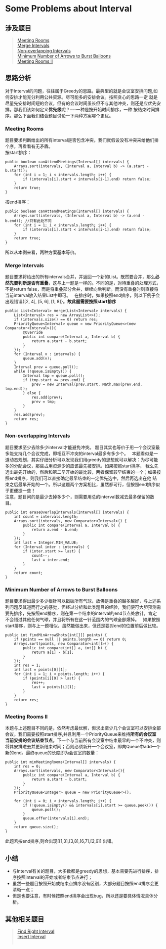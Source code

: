 # Some Problems about Interval

## 涉及题目
> [Meeting Rooms](https://leetcode.com/problems/meeting-rooms/description/)  
> [Merge Intervals](https://leetcode.com/problems/merge-intervals/description/)  
> [Non-overlapping Intervals](https://leetcode.com/problems/non-overlapping-intervals/description/)  
> [Minimum Number of Arrows to Burst Balloons](https://leetcode.com/problems/minimum-number-of-arrows-to-burst-balloons/description/)  
> [Meeting Rooms II](https://leetcode.com/problems/meeting-rooms-ii/description/)  



## 思路分析
对于Interval的问题，往往属于Greedy的思路。最典型的就是会议室安排问题,如何安排才能充分利用公共资源。尽可能多的安排会议。按照贪心的思路一定
就是尽量先安排时间短的会议。但有的会议时间虽长但不与其他冲突，则还是应优先安排。那我们该如何定义**优先级**呢？---一种是按开始时间排序，一种
按结束时间排序。那么下面我们结合题目讨论一下两种方案哪个更优。

### Meeting Rooms
题目要求判断给出的所有interval是否包含冲突，我们就假设没有冲突来给他们排个序，再看看有无矛盾。  
按start排序：

    public boolean canAttendMeetings(Interval[] intervals) {
        Arrays.sort(intervals, (Interval a, Interval b) -> (a.start - b.start));
        for (int i = 1; i < intervals.length; i++) {
            if (intervals[i].start < intervals[i-1].end) return false;
        }
        return true;
    }
按end排序：

    public boolean canAttendMeetings(Interval[] intervals) {
        Arrays.sort(intervals, (Interval a, Interval b) -> (a.end - b.end)); //只有此处不同
        for (int i = 1; i < intervals.length; i++) {
            if (intervals[i].start < intervals[i-1].end) return false;
        }
        return true;
    }

所以从本例来看，两种方案基本等价。

### Merge Intervals
题目要求将给出的所有intervals合并，并返回一个新的List。既然要合并，那么**必然先要判断是否有重叠**，这与上一题是一样的。不同的是，对待重叠的处理方式，
不是return false，而是将重叠部分合并，继续向后判断。而没有重叠时则直接将当前interval放入结果List中即可。  
在排序时，如果按照end排序，则以下例子会出现错误{[2, 4], [5, 6], [1, 8]}。**故此题需要按照start排序**

    public List<Interval> merge(List<Interval> intervals) {
        List<Interval> res = new ArrayList<>();
        if (intervals.size() == 0) return res;
        PriorityQueue<Interval> queue = new PriorityQueue<>(new Comparator<Interval>(){
            @Override
            public int compare(Interval a, Interval b) {
                return a.start - b.start;
            }
        });
        for (Interval v : intervals) {
            queue.add(v);
        }
        Interval prev = queue.poll();
        while (!queue.isEmpty()) {
            Interval tmp = queue.poll();
            if (tmp.start <= prev.end) {
                prev = new Interval(prev.start, Math.max(prev.end, tmp.end));
            } else {
                res.add(prev);
                prev = tmp;
            }
        }
        res.add(prev);
        return res;
    }
    
### Non-overlapping Intervals
题目要求至少去除多少interval才能避免冲突。 题目其实也等价于用一个会议室最多能支持几个会议完成，即相互不冲突的interval最多有多少个。  
本题看似是一道动态规划，其实仔细分析可以发现我们用greedy的思想就可以解决：为尽可能多的分配会议，那些占用资源少的应该最先被安排。如果按照start排序，
我么先选出最先开始的，然后和第二早开始的最比较，两者保留较早结束的一个；如果按照end排序，则我们可以直接确定最早结束的一定优先选中，然后再选出在他
结束之后最早开始的一个。所以这题两个方案相比，虽然都可行，但按照end排序似乎更便捷一些！  
注意，题目问的是最少去掉多少个，则需要用总的interval数减去最多保留的数目。

    public int eraseOverlapIntervals(Interval[] intervals) {
        int count = intervals.length;
        Arrays.sort(intervals, new Comparator<Interval>() {
            public int compare(Interval a, Interval b) {
                return a.end - b.end;
            }
        });
        int last = Integer.MIN_VALUE;
        for (Interval inter : intervals) {
            if (inter.start >= last) {
                count--;
                last = inter.end;
            }
        }
        return count;
    }

### Minimum Number of Arrows to Burst Balloons
题目要求得出最少多少根针可以戳破所有气球，放佛是重叠的越多越好，与上述系列问题反其道而行之的感觉，但经过分析和此类题目的经验，我们便可大胆预测需要先排序，先按照end排序，则在第一个结束的interval的end节点处放针，肯定不会错过其他任何气球，并且将所有在这一针范围内的气球全部爆掉。  
如果按照start排序，则与上一题相似，虽然能做出来，但还是要对end的位置前后做比较。

    public int findMinArrowShots(int[][] points) {
        if (points == null || points.length == 0) return 0;
        Arrays.sort(points, new Comparator<int[]>() {
            public int compare(int[] a, int[] b) {
                return a[1] - b[1];
            }
        });
        int res = 1;
        int last = points[0][1];
        for (int i = 1; i < points.length; i++) {
            if (points[i][0] > last) {
                res++;
                last = points[i][1];
            }
        }
        return res;
    }

### Meeting Rooms II
本题与上述题目不同的是，依然考虑最优解，但求出至少几个会议室可以安排全部会议。我们需要按照start排序,并且利用一个PriorityQueue来维持**所有的会议室
当前安排的会议结束节点**，下一个与当前所有会议室中结束最早的一个不冲突，则将其安排进去并更新结束时间；否则必须新开一个会议室，即向Queue中add一个新的end。最终queue的长度即为会议室的数量：

    public int minMeetingRooms(Interval[] intervals) {
        int res = 0;
        Arrays.sort(intervals, new Comparator<Interval>(){
            public int compare(Interval a, Interval b) {
                return a.start - b.start;
            }
        });
        PriorityQueue<Integer> queue = new PriorityQueue<>();
        
        for (int i = 0; i < intervals.length; i++) {
            if (!queue.isEmpty() && intervals[i].start >= queue.peek()) {
                queue.poll();
            }
            queue.offer(intervals[i].end);
        }
        return queue.size();
    }

此题若按end排序,则会出现[[1,3],[3,8],[6,7],[2,6]] 出错。

## 小结
+ 与Interval有关的题目，大多数都是greedy的思想，基本需要先进行排序，排序按照interval的开始或者结束节点进行；
+ 虽然一些题目按照开始或结束点排序没有区别，大部分题目按照end排序会更清晰一点；
+ 但是也要注意，有时候按照end排序会出现bug，所以还是要具体情况具体分析。


## 其他相关题目
> [Find Right Interval](https://leetcode.com/problems/find-right-interval/description/)  
> [Insert Interval](https://leetcode.com/problems/insert-interval/description/)  
> []()  
> []()  
